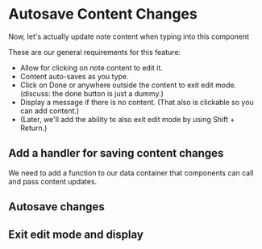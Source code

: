 # Autosave Content Changes

Now, let's actually update note content when typing into this component

These are our general requirements for this feature:

- Allow for clicking on note content to edit it.
- Content auto-saves as you type.
- Click on Done or anywhere outside the content to exit edit mode. (discuss: the done button is just a dummy.)
- Display a message if there is no content. (That also is clickable so you can add content.)
- (Later, we'll add the ability to also exit edit mode by using Shift + Return.)

## Add a handler for saving content changes

We need to add a function to our data container that components can call and pass content updates.



## Autosave changes


## Exit edit mode and display

